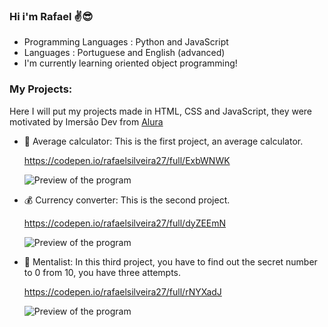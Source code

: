 ### Hi i'm Rafael ✌😎

- Programming Languages : Python and JavaScript
- Languages : Portuguese and English (advanced)
- I'm currently learning oriented object programming!

### My Projects: 

Here I will put my projects made in HTML, CSS and JavaScript, they were motivated by Imersão Dev from [Alura](https://www.alura.com.br/)

- 📝 Average calculator: This is the first project, an average calculator.

  https://codepen.io/rafaelsilveira27/full/ExbWNWK

  ![Preview of the program](https://media.discordapp.net/attachments/859912057163874315/950795877344239626/unknown.png?width=1371&height=594)

- 💰 Currency converter: This is the second project.

  https://codepen.io/rafaelsilveira27/full/dyZEEmN

  ![Preview of the program](https://images-ext-1.discordapp.net/external/8UjrpgSEwwaPQvNFJ1gzD7bYmkgHrhF50J_kuyWXsX0/%3Fversion%3D1646784428/https/shots.codepen.io/rafaelsilveira27/pen/dyZEEmN-800.jpg)
  
- 🧙 Mentalist: In this third project, you have to find out the secret number to 0 from 10, you have three attempts.

  https://codepen.io/rafaelsilveira27/full/rNYXadJ

  ![Preview of the program](https://images-ext-2.discordapp.net/external/91KDXpBR4e_vGf2Y5uqsUJAWdsWKL6ntB1Z8NBt3xOY/%3Fversion%3D1646882425/https/shots.codepen.io/rafaelsilveira27/pen/rNYXadJ-800.jpg)
  
  
